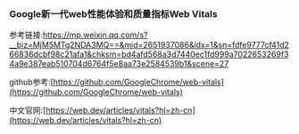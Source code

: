 ### Google新一代web性能体验和质量指标Web Vitals

参考链接:https://mp.weixin.qq.com/s?__biz=MjM5MTg2NDA3MQ==&mid=2651937086&idx=1&sn=fdfe9777cf41d266836dcbf98c21afa1&chksm=bd4afd568a3d7440ec1fd999a7022653269f34a9e387eab510704d6764f5e8aa73e2584539b1&scene=27

github参考:[https://github.com/GoogleChrome/web-vitals](https://github.com/GoogleChrome/web-vitals)

中文官网:[https://web.dev/articles/vitals?hl=zh-cn](https://web.dev/articles/vitals?hl=zh-cn)